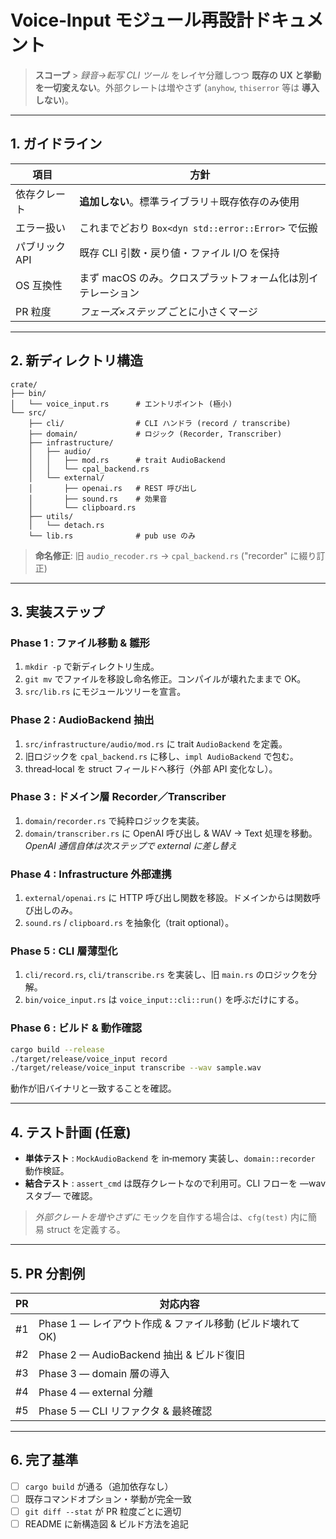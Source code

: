# Voice‑Input モジュール再設計ドキュメント

> **スコープ** > _録音→転写 CLI ツール_ をレイヤ分離しつつ **既存の UX と挙動を一切変えない**。外部クレートは増やさず (`anyhow`, `thiserror` 等は **導入しない**)。

---

## 1. ガイドライン

| 項目           | 方針                                                        |
| -------------- | ----------------------------------------------------------- |
| 依存クレート   | **追加しない**。標準ライブラリ＋既存依存のみ使用            |
| エラー扱い     | これまでどおり `Box<dyn std::error::Error>` で伝搬          |
| パブリック API | 既存 CLI 引数・戻り値・ファイル I/O を保持                  |
| OS 互換性      | まず macOS のみ。クロスプラットフォーム化は別イテレーション |
| PR 粒度        | _フェーズ×ステップ_ ごとに小さくマージ                      |

---

## 2. 新ディレクトリ構造

```
crate/
├── bin/
│   └── voice_input.rs      # エントリポイント (極小)
└── src/
    ├── cli/                # CLI ハンドラ (record / transcribe)
    ├── domain/             # ロジック (Recorder, Transcriber)
    ├── infrastructure/
    │   ├── audio/
    │   │   ├── mod.rs      # trait AudioBackend
    │   │   └── cpal_backend.rs
    │   └── external/
    │       ├── openai.rs   # REST 呼び出し
    │       ├── sound.rs    # 効果音
    │       └── clipboard.rs
    ├── utils/
    │   └── detach.rs
    └── lib.rs              # pub use のみ
```

> **命名修正**: 旧 `audio_recoder.rs` → `cpal_backend.rs` ("recorder" に綴り訂正)

---

## 3. 実装ステップ

### Phase 1 : ファイル移動 & 雛形

1. `mkdir -p` で新ディレクトリ生成。
2. `git mv` でファイルを移設し命名修正。コンパイルが壊れたままで OK。
3. `src/lib.rs` にモジュールツリーを宣言。

### Phase 2 : AudioBackend 抽出

1. `src/infrastructure/audio/mod.rs` に trait `AudioBackend` を定義。
2. 旧ロジックを `cpal_backend.rs` に移し、`impl AudioBackend` で包む。
3. thread‑local を struct フィールドへ移行（外部 API 変化なし）。

### Phase 3 : ドメイン層 Recorder／Transcriber

1. `domain/recorder.rs` で純粋ロジックを実装。
2. `domain/transcriber.rs` に OpenAI 呼び出し & WAV → Text 処理を移動。
   _OpenAI 通信自体は次ステップで external に差し替え_

### Phase 4 : Infrastructure 外部連携

1. `external/openai.rs` に HTTP 呼び出し関数を移設。ドメインからは関数呼び出しのみ。
2. `sound.rs` / `clipboard.rs` を抽象化（trait optional）。

### Phase 5 : CLI 層薄型化

1. `cli/record.rs`, `cli/transcribe.rs` を実装し、旧 `main.rs` のロジックを分解。
2. `bin/voice_input.rs` は `voice_input::cli::run()` を呼ぶだけにする。

### Phase 6 : ビルド & 動作確認

```bash
cargo build --release
./target/release/voice_input record
./target/release/voice_input transcribe --wav sample.wav
```

動作が旧バイナリと一致することを確認。

---

## 4. テスト計画 (任意)

- **単体テスト** : `MockAudioBackend` を in‑memory 実装し、`domain::recorder` 動作検証。
- **結合テスト** : `assert_cmd` は既存クレートなので利用可。CLI フローを ―wav スタブ― で確認。

> _外部クレートを増やさずに_ モックを自作する場合は、`cfg(test)` 内に簡易 struct を定義する。

---

## 5. PR 分割例

| PR  | 対応内容                                                  |
| --- | --------------------------------------------------------- |
| #1  | Phase 1 — レイアウト作成 & ファイル移動 (ビルド壊れて OK) |
| #2  | Phase 2 — AudioBackend 抽出 & ビルド復旧                  |
| #3  | Phase 3 — domain 層の導入                                 |
| #4  | Phase 4 — external 分離                                   |
| #5  | Phase 5 — CLI リファクタ & 最終確認                       |

---

## 6. 完了基準

- [ ] `cargo build` が通る（追加依存なし）
- [ ] 既存コマンドオプション・挙動が完全一致
- [ ] `git diff --stat` が PR 粒度ごとに適切
- [ ] README に新構造図 & ビルド方法を追記
